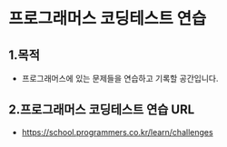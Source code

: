 # 프로그래머스 코딩테스트 연습
## 1.목적
+ 프로그래머스에 있는 문제들을 연습하고 기록할 공간입니다.

## 2.프로그래머스 코딩테스트 연습 URL
+ https://school.programmers.co.kr/learn/challenges